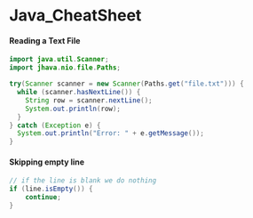 # Java_CheatSheet

#### Reading a Text File


```java
import java.util.Scanner;
import jhava.nio.file.Paths;

try(Scanner scanner = new Scanner(Paths.get("file.txt"))) {
  while (scanner.hasNextLine()) {
    String row = scanner.nextLine();
    System.out.println(row);
  }
} catch (Exception e) {
  System.out.println("Error: " + e.getMessage());
}
```
#### Skipping empty line

```java
// if the line is blank we do nothing
if (line.isEmpty()) {
    continue;
}
```
